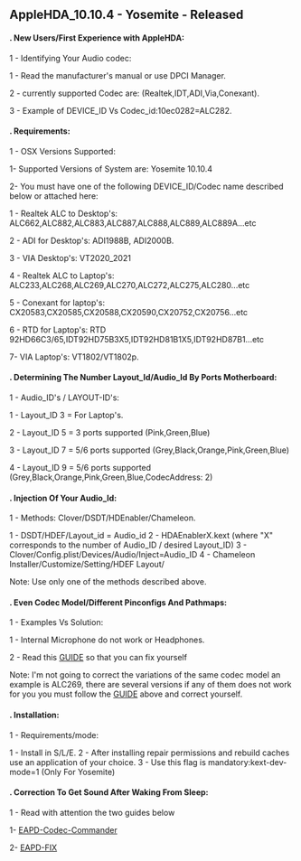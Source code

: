 ## AppleHDA_10.10.4 - Yosemite - Released 


#### . New Users/First Experience with AppleHDA: 
 
1 - Identifying Your Audio codec:

 1 - Read the manufacturer's manual or use DPCI Manager.
 
 2 - currently supported Codec are: (Realtek,IDT,ADI,Via,Conexant).
 
 3 - Example of DEVICE_ID Vs Codec_id:10ec0282=ALC282.
 
#### . Requirements:
 
1 - OSX Versions Supported:
 
 1- Supported Versions of System are: Yosemite 10.10.4
 
 2- You must have one of the following DEVICE_ID/Codec name described below or attached here:
 
 1 - Realtek ALC to Desktop's: ALC662,ALC882,ALC883,ALC887,ALC888,ALC889,ALC889A...etc
 
 2 - ADI for Desktop's: ADI1988B, ADI2000B.
 
 3 - VIA Desktop's: VT2020_2021
 
 4 - Realtek ALC to Laptop's: ALC233,ALC268,ALC269,ALC270,ALC272,ALC275,ALC280...etc
 
 5 - Conexant for laptop's: CX20583,CX20585,CX20588,CX20590,CX20752,CX20756...etc
 
 6 - RTD for Laptop's: RTD 92HD66C3/65,IDT92HD75B3X5,IDT92HD81B1X5,IDT92HD87B1...etc
 
 7- VIA Laptop's: VT1802/VT1802p.
 
#### . Determining The Number Layout_Id/Audio_Id By Ports Motherboard:
 
1 - Audio_ID's / LAYOUT-ID's:

 1 - Layout_ID 3 =  For Laptop's.
 
 2 - Layout_ID 5 =  3 ports supported (Pink,Green,Blue)
 
 3 - Layout_ID 7 = 5/6 ports supported (Grey,Black,Orange,Pink,Green,Blue)
 
 4 - Layout_ID 9 = 5/6 ports supported (Grey,Black,Orange,Pink,Green,Blue,CodecAddress: 2)
 
#### . Injection Of Your Audio_Id:
 
1 - Methods: Clover/DSDT/HDEnabler/Chameleon.
 
 1 - DSDT/HDEF/Layout_id = Audio_id
 2 - HDAEnablerX.kext (where "X" corresponds to the number of Audio_ID / desired Layout_ID)
 3 - Clover/Config.plist/Devices/Audio/Inject=Audio_ID
 4 - Chameleon Installer/Customize/Setting/HDEF Layout/
 
 Note: Use only one of the methods described above.
 
#### . Even Codec Model/Different Pinconfigs And Pathmaps:
 
1 - Examples Vs Solution:
 
 1 - Internal Microphone do not work or Headphones.
 
 2 - Read this [GUIDE](http://www.insanelymac.com/forum/topic/295001-guide-to-patch-applehda-for-your-codec/) so that you can fix yourself

 Note: I'm not going to correct the variations of the same codec model
 an example is ALC269, there are several versions if any of them does
 not work for you you must follow the [GUIDE](http://www.insanelymac.com/forum/topic/295001-guide-to-patch-applehda-for-your-codec/) above and correct yourself.
 
#### . Installation:
 
1 - Requirements/mode:
 
 1 - Install in S/L/E.
 2 - After installing repair permissions and rebuild caches use an application of your choice.
 3 - Use this flag is mandatory:kext-dev-mode=1 (Only For Yosemite)
 

#### . Correction To Get Sound After Waking From Sleep:
 
1 - Read with attention the two guides below 
 
 1- [EAPD-Codec-Commander](https://github.com/Dolnor/EAPD-Codec-Commander) 

 2- [EAPD-FIX](http://forum.osxlatitude.com/index.php?/topic/3084-eapdjack-sense-fix-no-audiojack-sense-issue-after-sleep/)
